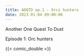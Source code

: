 ```yaml
---
title: AOQTD ep.1 - Orcs hunters
date: 2023-01-04 09:00:00
---
```

Another One Quest To Dust

Episode 1: Orc hunters
<!--more-->
{{< comic_double >}}